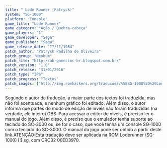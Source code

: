 ```yaml
---
title: " Lode Runner (Patryck)"
system: "SG-1000"
platform: "Console"
game_title: "Lode Runner"
game_category: "Ação / Quebra-cabeça"
game_players: "1"
game_developer: "Sega"
game_publisher: "Sega"
game_release_date: "??/??/1984"
patch_author: "Patryck Padilha de Oliveira"
patch_group: "Nenhum"
patch_site: "http://ab-gamesinc-br.blogspot.com.br/"
patch_version: "1.0"
patch_release: "31/01/2016"
patch_type: "IPS"
patch_progress: "Textos"
patch_images: ["http://img.romhackers.org/traducoes/%5BSG-1000%5D%20Loderunner%20-%20Patryck%20-%201.png","http://img.romhackers.org/traducoes/%5BSG-1000%5D%20Loderunner%20-%20Patryck%20-%202.png","http://img.romhackers.org/traducoes/%5BSG-1000%5D%20Loderunner%20-%20Patryck%20-%203.png"]
---
```

Segundo o autor da tradução, a maior parte dos textos foi traduzida, mas não foi acentuada, e nenhum gráfico foi editado. Além disso, o autor informa que partes do modo de edição de níveis não foram traduzidas (na verdade, ele inteiro).OBS: Para acessar o editor de níveis, é preciso ler o manual do jogo. Além disso, é preciso que o emulador tenha suporte ao teclado do SC-3000 ou, se for o caso, que você tenha um console SG-1000 com o teclado do SC-3000. O manual do jogo pode ser obtido a partir  deste link.ATENÇÃO:Esta tradução deve ser aplicada na ROM Loderunner (SG-1000) [!].sg, com CRC32 00ED3970.